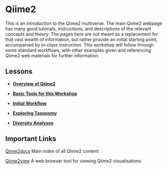 # Qiime2

This is an introduction to the Qiime2 multiverse. The main Qiime2 webpage has many good tutorials, instructions, and descriptions of the relevant concepts and theory. The pages here are not meant as a replacement for that vast wealth of information, but rather provide an initial starting point, accompanied by in-class instruction. This workshop will follow through some standard workflows, with other examples given and referencing Qiime2 web materials for further information.


## Lessons

* [**Overview of Qiime2**](overview.md)

* [**Basic Tools for this Workshop**](basic_tools.md)

* [**Initial Workflow**](first_workflow.md)

* [**Exploring Taxonomy**](taxonomy_assignment/Exploring_Taxonomy_Assignment)

* [**Diversity Analyses**](diversity_analyses/diversity_analyses.md)


## Important Links

[Qiime2docs](https://docs.qiime2.org/2019.7/) Main index of all Qiime2 content

[Qiime2view](https://view.qiime2.org/) A web browser tool for viewing Qiime2 visualisations


